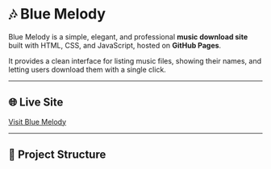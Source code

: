 # 🎶 Blue Melody

Blue Melody is a simple, elegant, and professional **music download site** built with HTML, CSS, and JavaScript, hosted on **GitHub Pages**.

It provides a clean interface for listing music files, showing their names, and letting users download them with a single click.

---

## 🌐 Live Site
[Visit Blue Melody](https://aedtpworldteam.github.io/music/bluemelody/index.html)

---

## 📂 Project Structure
